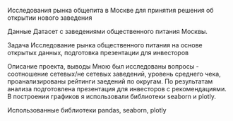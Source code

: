 Исследования рынка общепита в Москве для принятия решения об открытии нового заведения

Данные 
Датасет с заведениями общественного питания Москвы.

Задача 
Исследование рынка общественного питания на основе открытых данных, подготовка презентации для инвесторов

Описание проекта, выводы
Мною был исследованы вопросы - соотношение сетевых/не сетевых заведений, уровень среднего чека, проанализированы рейтинги заедений по округам.
По результатам анализа подготовлена презентация для инвесторов с рекомендациями. В построении графиков я использовали
библиотеки seaborn и plotly. 

Использованные библиотеки pandas, seaborn, plotly

